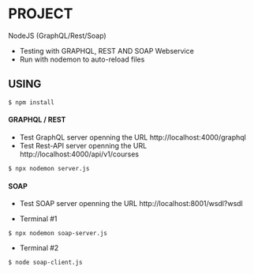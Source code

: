 # PROJECT
NodeJS (GraphQL/Rest/Soap) 

* Testing with GRAPHQL, REST AND SOAP Webservice
* Run with nodemon to auto-reload files

## USING

```
$ npm install
```

#### GRAPHQL / REST

* Test GraphQL server openning the URL http://localhost:4000/graphql
* Test Rest-API server openning the URL http://localhost:4000/api/v1/courses

```
$ npx nodemon server.js
```

#### SOAP

* Test SOAP server openning the URL http://localhost:8001/wsdl?wsdl

* Terminal #1

```
$ npx nodemon soap-server.js
```

* Terminal #2

```
$ node soap-client.js
```
